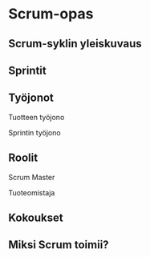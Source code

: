 # Scrum-opas

## Scrum-syklin yleiskuvaus

## Sprintit

## Työjonot

Tuotteen työjono

Sprintin työjono

## Roolit

Scrum Master

Tuoteomistaja

## Kokoukset

## Miksi Scrum toimii?


